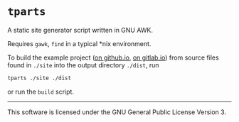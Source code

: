 # `tparts`

A static site generator script written in GNU AWK.

Requires `gawk`, `find` in a typical \*nix environment.

To build the example project ([on github.io](https://andis-sprinkis.github.io/tparts/), [on gitlab.io](https://andis-sprinkis.gitlab.io/tparts)) from source files found in `./site` into the output directory `./dist`, run
```bash
tparts ./site ./dist
```
or run the `build` script.

---

This software is licensed under the GNU General Public License Version 3.
